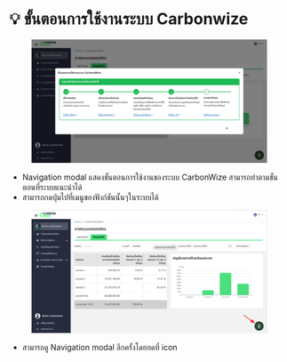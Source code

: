 # 💡 ขั้นตอนการใช้งานระบบ Carbonwize

<figure><img src="../.gitbook/assets/image (1) (1) (1) (1) (1) (1).png" alt=""><figcaption></figcaption></figure>

* Navigation modal แสดงขั้นตอนการใช้งานของระบบ CarbonWize สามารถทำตามขั้นตอนที่ระบบแนะนำได้
* สามารถกดปุ่มไปที่เมนูของฟังก์ชันนั้นๆในระบบได้

<figure><img src="../.gitbook/assets/image (3) (1) (1) (1).png" alt=""><figcaption></figcaption></figure>

* สามารถดู Navigation modal อีกครั้งโดยกดที่ icon
